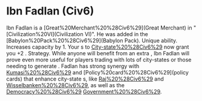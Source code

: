 # Ibn Fadlan (Civ6)

Ibn Fadlan is a [Great%20Merchant%20%28Civ6%29](Great Merchant) in "[Civilization%20VI](Civilization VI)". He was added in the [Babylon%20Pack%20%28Civ6%29](Babylon Pack).
Unique ability.
Increases capacity by 1. Your s to [City-state%20%28Civ6%29](City-states) now grant you +2 .
Strategy.
While anyone will benefit from an extra , Ibn Fadlan will prove even more useful for players trading with lots of city-states or those needing to generate . Fadlan has strong synergy with [Kumasi%20%28Civ6%29](Kumasi) and [Policy%20card%20%28Civ6%29](policy cards) that enhance city-state s, like [Raj%20%28Civ6%29](Raj) and [Wisselbanken%20%28Civ6%29](Wisselbanken), as well as the [Democracy%20%28Civ6%29](Democracy) [Government%20%28Civ6%29](government).